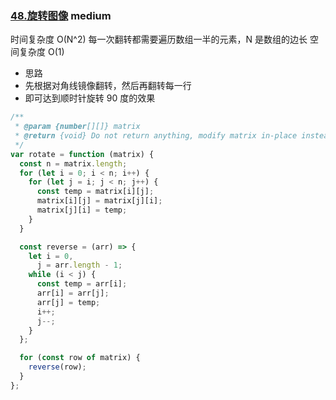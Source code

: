 ### [48.旋转图像](https://leetcode.cn/problems/rotate-image/) <Badge type="warning">medium</Badge>

时间复杂度 O(N^2) 每一次翻转都需要遍历数组一半的元素，N 是数组的边长
空间复杂度 O(1)

- 思路
- 先根据对角线镜像翻转，然后再翻转每一行
- 即可达到顺时针旋转 90 度的效果

```js
/**
 * @param {number[][]} matrix
 * @return {void} Do not return anything, modify matrix in-place instead.
 */
var rotate = function (matrix) {
  const n = matrix.length;
  for (let i = 0; i < n; i++) {
    for (let j = i; j < n; j++) {
      const temp = matrix[i][j];
      matrix[i][j] = matrix[j][i];
      matrix[j][i] = temp;
    }
  }

  const reverse = (arr) => {
    let i = 0,
      j = arr.length - 1;
    while (i < j) {
      const temp = arr[i];
      arr[i] = arr[j];
      arr[j] = temp;
      i++;
      j--;
    }
  };

  for (const row of matrix) {
    reverse(row);
  }
};
```
